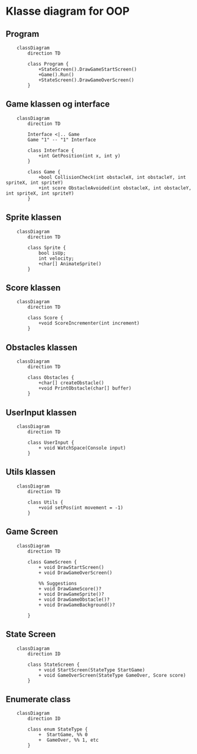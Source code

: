 # Klasse diagram for OOP

##  Program
```mermaid
    classDiagram
        direction TD

        class Program {
            +StateScreen().DrawGameStartScreen()
            +Game().Run()
            +StateScreen().DrawGameOverScreen()
        }
```

##  Game klassen og interface
```mermaid
    classDiagram
        direction TD

        Interface <|.. Game
        Game "1" -- "1" Interface

        class Interface {
            +int GetPosition(int x, int y)
        }

        class Game {
            +bool CollisionCheck(int obstacleX, int obstacleY, int spriteX, int spriteY)
            +int score ObstacleAvoided(int obstacleX, int obstacleY, int spriteX, int spriteY)
        }
```

##  Sprite klassen
```mermaid
    classDiagram
        direction TD

        class Sprite {
            bool isUp;
            int velocity;
            +char[] AnimateSprite()
        }
```

##  Score klassen
```mermaid
    classDiagram
        direction TD

        class Score {
            +void ScoreIncrementer(int increment)
        }
```

##  Obstacles klassen
```mermaid
    classDiagram
        direction TD

        class Obstacles {
            +char[] createObstacle()
            +void PrintObstacle(char[] buffer)
        }
```

##  UserInput klassen
```mermaid
    classDiagram
        direction TD

        class UserInput {
            + void WatchSpace(Console input)
        }
```

##  Utils klassen
```mermaid
    classDiagram
        direction TD

        class Utils {
            +void setPos(int movement = -1)
        }
```

##  Game Screen
```mermaid
    classDiagram
        direction TD

        class GameScreen {
            + void DrawStartScreen()
            + void DrawGameOverScreen()

            %% Suggestions
            + void DrawGameScore()?
            + void DrawGameSprite()? 
            + void DrawGameObstacle()?
            + void DrawGameBackground()? 
            
        }
```


## State Screen
```mermaid
    classDiagram
        direction ID

        class StateScreen {
            + void StartScreen(StateType StartGame)
            + void GameOverScreen(StateType GameOver, Score score)
        }
```

## Enumerate class
```mermaid
    classDiagram
        direction ID

        class enum StateType {
            +  StartGame, %% 0
            +  GameOver, %% 1, etc
        }
```